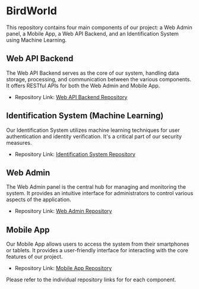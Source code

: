 # BirdWorld

This repository contains four main components of our project: a Web Admin panel, a Mobile App, a Web API Backend, and an Identification System using Machine Learning.

## Web API Backend

The Web API Backend serves as the core of our system, handling data storage, processing, and communication between the various components. It offers RESTful APIs for both the Web Admin and Mobile App.

- Repository Link: [Web API Backend Repository](https://github.com/supunnilakshana/BirdWorld-Backend)

## Identification System (Machine Learning)

Our Identification System utilizes machine learning techniques for user authentication and identity verification. It's a critical part of our security measures.

- Repository Link: [Identification System Repository](https://github.com/supunnilakshana/bird-prediction-API)

## Web Admin

The Web Admin panel is the central hub for managing and monitoring the system. It provides an intuitive interface for administrators to control various aspects of the application.

- Repository Link: [Web Admin Repository](https://github.com/supunnilakshana/BirdWorld-WebAdmin)

## Mobile App

Our Mobile App allows users to access the system from their smartphones or tablets. It provides a user-friendly interface for interacting with the core features of our project.

- Repository Link: [Mobile App Repository](https://github.com/supunnilakshana/BirdWorld-Mobile)

Please refer to the individual repository links for  for each component.




